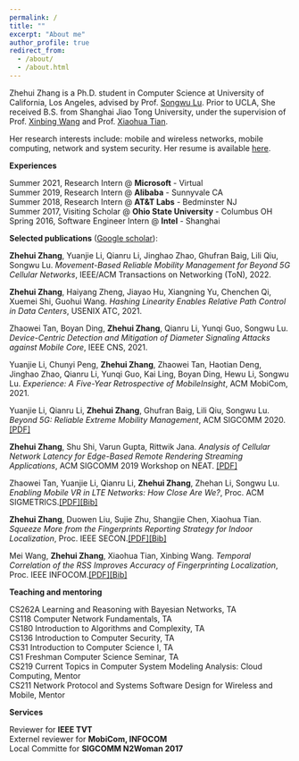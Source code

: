 ```yaml
---
permalink: /
title: ""
excerpt: "About me"
author_profile: true
redirect_from: 
  - /about/
  - /about.html
---
```


Zhehui Zhang is a Ph.D. student in Computer Science at University of California, Los Angeles, advised by Prof. [Songwu Lu](http://web.cs.ucla.edu/~slu/on_research.html). Prior to UCLA, She received B.S. from Shanghai Jiao Tong University, under the supervision of Prof. [Xinbing Wang](http://iwct.sjtu.edu.cn/Personal/xwang8/) and Prof. [Xiaohua Tian](http://iwct.sjtu.edu.cn/Personal/xtian/).

Her research interests include: mobile and wireless networks, mobile computing, network and system security. Her resume is available [here](http://zhehuizhang.github.io/files/Resume-Zhehui-Jan21.pdf).

**Experiences**

Summer 2021, Research Intern @ **Microsoft** - Virtual   
Summer 2019, Research Intern @ **Alibaba** - Sunnyvale CA   
Summer 2018, Research Intern @ **AT&T Labs** - Bedminster NJ  
Summer 2017, Visiting Scholar @ **Ohio State University** - Columbus OH  
Spring 2016, Software Engineer Intern @ **Intel** - Shanghai  

**Selected publications** ([Google scholar](https://scholar.google.com/citations?user=kYSsG4QAAAAJ)):

**Zhehui Zhang**, Yuanjie Li, Qianru Li, Jinghao Zhao, Ghufran Baig, Lili Qiu, Songwu Lu. *Movement-Based Reliable Mobility Management for Beyond 5G Cellular Networks*, IEEE/ACM Transactions on Networking (ToN), 2022.

**Zhehui Zhang**, Haiyang Zheng, Jiayao Hu, Xiangning Yu, Chenchen Qi, Xuemei Shi, Guohui Wang. *Hashing Linearity Enables Relative Path Control in Data Centers*, USENIX ATC, 2021.

Zhaowei Tan, Boyan Ding, **Zhehui Zhang**, Qianru Li, Yunqi Guo, Songwu Lu. *Device-Centric Detection and Mitigation of Diameter Signaling Attacks against Mobile Core*, IEEE CNS, 2021.

Yuanjie Li, Chunyi Peng, **Zhehui Zhang**, Zhaowei Tan, Haotian Deng, Jinghao Zhao, Qianru Li, Yunqi Guo, Kai Ling, Boyan Ding, Hewu Li, Songwu Lu. *Experience: A Five-Year Retrospective of MobileInsight*, ACM MobiCom, 2021.

Yuanjie Li, Qianru Li, **Zhehui Zhang**, Ghufran Baig, Lili Qiu, Songwu Lu. *Beyond 5G: Reliable Extreme Mobility Management*, ACM SIGCOMM 2020. [[PDF]](http://zhehuizhang.github.io/files/sigcomm20.pdf)

**Zhehui Zhang**, Shu Shi, Varun Gupta, Rittwik Jana. *Analysis of Cellular Network Latency for Edge-Based Remote Rendering Streaming Applications*, ACM SIGCOMM 2019 Workshop on NEAT. [[PDF]](http://zhehuizhang.github.io/files/NEAT19_Zhang.pdf)

Zhaowei Tan, Yuanjie Li, Qianru Li, **Zhehui Zhang**, Zhehan Li, Songwu Lu. *Enabling Mobile VR in LTE Networks: How Close Are We?*, Proc. ACM SIGMETRICS.[[PDF]](http://zhehuizhang.github.io/files/sigmetrics18.pdf)[[Bib]](http://zhehuizhang.github.io/files/sigmetrics18.bib)

**Zhehui Zhang**, Duowen Liu, Sujie Zhu, Shangjie Chen, Xiaohua Tian. *Squeeze More from the Fingerprints Reporting Strategy for Indoor Localization*, Proc. IEEE SECON.[[PDF]](http://zhehuizhang.github.io/files/secon16.pdf)[[Bib]](http://zhehuizhang.github.io/files/secon16.bib)

Mei Wang, **Zhehui Zhang**, Xiaohua Tian, Xinbing Wang. *Temporal Correlation of the RSS Improves Accuracy of Fingerprinting Localization*, Proc. IEEE INFOCOM.[[PDF]](http://zhehuizhang.github.io/files/infocom16.pdf)[[Bib]](http://zhehuizhang.github.io/files/infocom16.bib)

**Teaching and mentoring**

CS262A Learning and Reasoning with Bayesian Networks, TA  
CS118 Computer Network Fundamentals, TA   
CS180 Introduction to Algorithms and Complexity, TA   
CS136 Introduction to Computer Security, TA  
CS31 Introduction to Computer Science I, TA   
CS1 Freshman Computer Science Seminar, TA    
CS219 Current Topics in Computer System Modeling Analysis: Cloud Computing, Mentor    
CS211 Network Protocol and Systems Software Design for Wireless and Mobile, Mentor

**Services**

Reviewer for **IEEE TVT**  
Externel reviewer for **MobiCom, INFOCOM**  
Local Committe for **SIGCOMM N2Woman 2017**  

